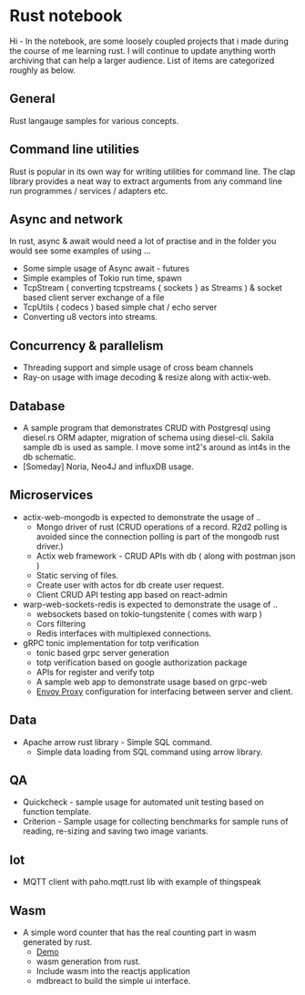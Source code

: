 # Rust notebook

Hi - In the notebook, are some loosely coupled projects that i made during the course of me learning rust. I will continue to update anything worth archiving that can help a larger audience.
List of items are categorized roughly as below.

## General
Rust langauge samples for various concepts.

## Command line utilities

Rust is popular in its own way for writing utilities for command line. The clap library provides a neat way to extract arguments from any command line run programmes / services / adapters etc.

## Async and network
In rust, async & await would need a lot of practise and in the folder you would see some examples of using ...

 - Some simple usage of Async await - futures
 - Simple examples of Tokio run time, spawn  
 - TcpStream ( converting tcpstreams { sockets } as Streams ) & socket based client server exchange of a file
 - TcpUtils ( codecs ) based simple chat / echo server
 - Converting u8 vectors into streams.

## Concurrency & parallelism
- Threading support and simple usage of cross beam channels
- Ray-on usage with image decoding & resize along with actix-web.

## Database
- A sample program that demonstrates CRUD with Postgresql using diesel.rs ORM adapter, migration of schema using diesel-cli. Sakila sample db is used as sample. I move some int2's around as int4s in the db schematic.
- [Someday] Noria, Neo4J and influxDB usage.

## Microservices
- actix-web-mongodb is expected to demonstrate the usage of ..
	- Mongo driver of rust (CRUD operations of a record. R2d2 polling is avoided since the connection polling is part of the mongodb rust driver.)
    - Actix web framework - CRUD APIs with db ( along with postman json )
    - Static serving of files.
    - Create user with actos for db create user request.
    - Client CRUD API testing app based on react-admin
- warp-web-sockets-redis is expected to demonstrate the usage of ..
  - websockets based on tokio-tungstenite ( comes with warp )
  - Cors filtering
  - Redis interfaces with multiplexed connections.
- gRPC tonic implementation for totp verification
  - tonic based grpc server generation
  - totp verification based on google authorization package
  - APIs for register and verify totp
  - A sample web app to demonstrate usage based on grpc-web
  - [Envoy Proxy](https://www.envoyproxy.io/) configuration for interfacing between server and client.

## Data
- Apache arrow rust library - Simple SQL command.
  - Simple data loading from SQL command using arrow library.

## QA
- Quickcheck - sample usage for automated unit testing based on function template.
- Criterion - Sample usage for collecting benchmarks for sample runs of reading, re-sizing and saving two image variants.

## Iot
- MQTT client with paho.mqtt.rust lib with example of thingspeak

## Wasm
- A simple word counter that has the real counting part in wasm generated by rust.
  - [Demo](https://word-counter-seven.vercel.app/)
  - wasm generation from rust.
  - Include wasm into the reactjs application
  - mdbreact to build the simple ui interface.
